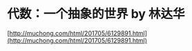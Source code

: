 # 代数：一个抽象的世界 by 林达华




[http://muchong.com/html/201705/6129891.html](http://muchong.com/html/201705/6129891.html)






















